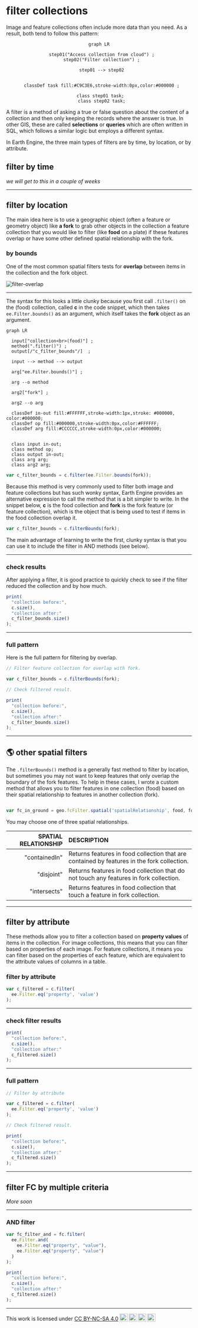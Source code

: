# __filter collections__  

Image and feature collections often include more data than you need. As a result, both tend to follow this pattern: 

<center>

``` mermaid
graph LR

  step01("Access collection from cloud") ;
  step02("Filter collection") ;

  step01 --> step02


  classDef task fill:#C9C3E6,stroke-width:0px,color:#000000 ;
  
  class step01 task; 
  class step02 task;

```

</center>

A filter is a method of asking a true or false question about the content of a collection and then only keeping the records where the answer is true. In other GIS, these are called __selections__ or __queries__ which are often written in SQL, which follows a similar logic but employs a different syntax.  

In Earth Engine, the three main types of filters are by time, by location, or by attribute. 

## __filter by time__

_we will get to this in a couple of weeks_  

---  

## __filter by location__  

The main idea here is to use a geographic object (often a feature or geometry object) like __a fork__ to grab other objects in the collection a feature collection that you would like to filter (like __food__ on a plate) if these features overlap or have some other defined spatial relationship with the fork.  

### __by bounds__  

One of the most common spatial filters tests for __overlap__ between items in the collection and the fork object.  

![filter-overlap](http://geography.middlebury.edu/howarth/ee_edu/eePatterns/filterCollections/filter-overlap.png)  

---  

The syntax for this looks a little clunky because you first call ```.filter()``` on the (food) collection, called __c__ in the code snippet, which then takes ```ee.Filter.bounds()``` as an argument, which itself takes the __fork__ object as an argument.  

``` mermaid
graph LR

  input["collection<br>(food)"] ;
  method(".filter()") ;
  output[/"c_filter_bounds"/]  ;

  input --> method --> output
  
  arg["ee.Filter.bounds()"] ;
  
  arg --o method

  arg2["fork"] ;

  arg2 --o arg

  classDef in-out fill:#FFFFFF,stroke-width:1px,stroke: #000000, color:#000000; 
  classDef op fill:#000000,stroke-width:0px,color:#FFFFFF;
  classDef arg fill:#CCCCCC,stroke-width:0px,color:#000000;
  

  class input in-out; 
  class method op;
  class output in-out;
  class arg arg; 
  class arg2 arg;
```

```js
var c_filter_bounds = c.filter(ee.Filter.bounds(fork));

```

Because this method is very commonly used to filter both image and feature collections but has such wonky syntax, Earth Engine provides an alternative expression to call the method that is a bit simpler to write. In the snippet below, __c__ is the food collection and __fork__ is the fork feature (or feature collection), which is the object that is being used to test if items in the food collection overlap it. 

```js
var c_filter_bounds = c.filterBounds(fork);
```

The main advantage of learning to write the first, clunky syntax is that you can use it to include the filter in AND methods (see below).  

---  

### __check results__ 

After applying a filter, it is good practice to quickly check to see if the filter reduced the collection and by how much.    

```js
print(
  "collection before:",
  c.size(),
  "collection after:"
  c_filter_bounds.size()
);
```

---  

### __full pattern__  

Here is the full pattern for filtering by overlap.  

```js
// Filter feature collection for overlap with fork. 

var c_filter_bounds = c.filterBounds(fork);

// Check filtered result.  

print(
  "collection before:",
  c.size(),
  "collection after:"
  c_filter_bounds.size()
);

```

---   

## __:earth_americas: other spatial filters__  

The ```.filterBounds()``` method is a generally fast method to filter by location, but sometimes you may not want to keep features that only overlap the boundary of the fork features. To help in these cases, I wrote a custom method that allows you to filter features in one collection (food) based on their spatial relationship to features in another collection (fork).      

```js

var fc_in_ground = geo.fcFilter.spatial('spatialRelationship', food, fork);

```

You may choose one of three spatial relationships.  

| SPATIAL RELATIONSHIP  | DESCRIPTION                                                                   |
| --:                   | :--                                                                           |
| "containedIn"         | Returns features in food collection that are contained by features in the fork collection.    |
| "disjoint"            | Returns features in food collection that do not touch any features in fork collection.        |  
| "intersects"          | Returns features in food collection that touch a feature in fork collection.

---  

## __filter by attribute__  

These methods allow you to filter a collection based on __property values__ of items in the collection. For image collections, this means that you can filter based on properties of each image. For feature collections, it means you can filter based on the properties of each feature, which are equivalent to the attribute values of columns in a table.  

### __filter by attribute__ 

```js
var c_filtered = c.filter(
  ee.Filter.eq('property', 'value')
);
```

---  

### __check filter results__  

```js
print(
  "collection before:",
  c.size(),
  "collection after:"
  c_filtered.size()
);

```

---  

### __full pattern__ 

```js
// Filter by attribute  

var c_filtered = c.filter(
  ee.Filter.eq('property', 'value')
);

// Check filtered result.  

print(
  "collection before:",
  c.size(),
  "collection after:"
  c_filtered.size()
);

```

---


## __filter FC by multiple criteria__    

_More soon_

---  

### __AND filter__   

```js
var fc_filter_and = fc.filter(
  ee.Filter.and(
    ee.Filter.eq("property", "value"),
    ee.Filter.eq("property", "value")
  )
);

print(
  "collection before:",
  c.size(),
  "collection after:"
  c_filtered.size()
);
```

---  

<p xmlns:cc="http://creativecommons.org/ns#" >This work is licensed under <a href="https://creativecommons.org/licenses/by-nc-sa/4.0/?ref=chooser-v1" target="_blank" rel="license noopener noreferrer" style="display:inline-block;">CC BY-NC-SA 4.0<img style="height:22px!important;margin-left:3px;vertical-align:text-bottom;" src="https://mirrors.creativecommons.org/presskit/icons/cc.svg?ref=chooser-v1" alt=""><img style="height:22px!important;margin-left:3px;vertical-align:text-bottom;" src="https://mirrors.creativecommons.org/presskit/icons/by.svg?ref=chooser-v1" alt=""><img style="height:22px!important;margin-left:3px;vertical-align:text-bottom;" src="https://mirrors.creativecommons.org/presskit/icons/nc.svg?ref=chooser-v1" alt=""><img style="height:22px!important;margin-left:3px;vertical-align:text-bottom;" src="https://mirrors.creativecommons.org/presskit/icons/sa.svg?ref=chooser-v1" alt=""></a></p>